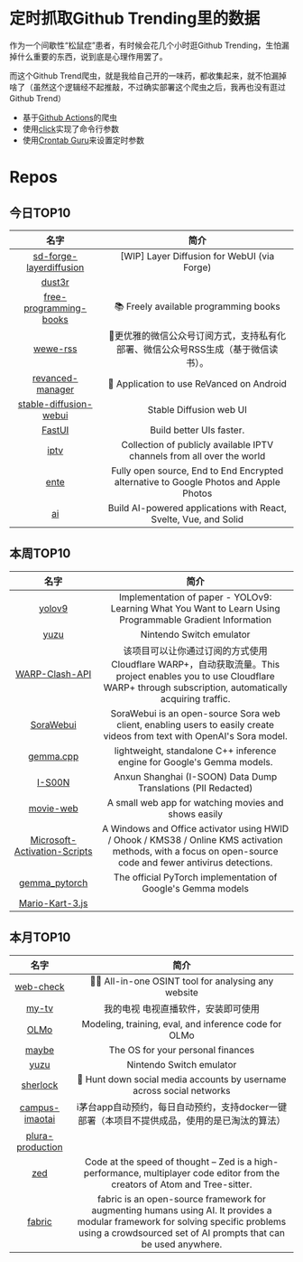 # 定时抓取Github Trending里的数据

作为一个间歇性“松鼠症”患者，有时候会花几个小时逛Github Trending，生怕漏掉什么重要的东西，说到底是心理作用罢了。

而这个Github Trend爬虫，就是我给自己开的一味药，都收集起来，就不怕漏掉啥了（虽然这个逻辑经不起推敲，不过确实部署这个爬虫之后，我再也没有逛过Github Trend）

* 基于[Github Actions](https://docs.github.com/en/actions)的爬虫
* 使用[click](https://github.com/pallets/click)实现了命令行参数
* 使用[Crontab Guru](https://crontab.guru/)来设置定时参数

# Repos
## 今日TOP10 
<!-- START OF DAILY_TOP10_REPOS -->
| 名字 | 简介 |
| :----: | :----: |
| [sd-forge-layerdiffusion](https://github.com/layerdiffusion/sd-forge-layerdiffusion) | [WIP] Layer Diffusion for WebUI (via Forge) |
| [dust3r](https://github.com/naver/dust3r) |  |
| [free-programming-books](https://github.com/EbookFoundation/free-programming-books) | 📚 Freely available programming books |
| [wewe-rss](https://github.com/cooderl/wewe-rss) | 🤗更优雅的微信公众号订阅方式，支持私有化部署、微信公众号RSS生成（基于微信读书）。 |
| [revanced-manager](https://github.com/ReVanced/revanced-manager) | 💊 Application to use ReVanced on Android |
| [stable-diffusion-webui](https://github.com/AUTOMATIC1111/stable-diffusion-webui) | Stable Diffusion web UI |
| [FastUI](https://github.com/pydantic/FastUI) | Build better UIs faster. |
| [iptv](https://github.com/iptv-org/iptv) | Collection of publicly available IPTV channels from all over the world |
| [ente](https://github.com/ente-io/ente) | Fully open source, End to End Encrypted alternative to Google Photos and Apple Photos |
| [ai](https://github.com/vercel/ai) | Build AI-powered applications with React, Svelte, Vue, and Solid |
<!-- END OF DAILY_TOP10_REPOS -->

## 本周TOP10
<!-- START OF WEEKLY_TOP10_REPOS -->
| 名字 | 简介 |
| :----: | :----: |
| [yolov9](https://github.com/WongKinYiu/yolov9) | Implementation of paper - YOLOv9: Learning What You Want to Learn Using Programmable Gradient Information |
| [yuzu](https://github.com/yuzu-emu/yuzu) | Nintendo Switch emulator |
| [WARP-Clash-API](https://github.com/vvbbnn00/WARP-Clash-API) | 该项目可以让你通过订阅的方式使用Cloudflare WARP+，自动获取流量。This project enables you to use Cloudflare WARP+ through subscription, automatically acquiring traffic. |
| [SoraWebui](https://github.com/SoraWebui/SoraWebui) | SoraWebui is an open-source Sora web client, enabling users to easily create videos from text with OpenAI's Sora model. |
| [gemma.cpp](https://github.com/google/gemma.cpp) | lightweight, standalone C++ inference engine for Google's Gemma models. |
| [I-S00N](https://github.com/mttaggart/I-S00N) | Anxun Shanghai (I-SOON) Data Dump Translations (PII Redacted) |
| [movie-web](https://github.com/movie-web/movie-web) | A small web app for watching movies and shows easily |
| [Microsoft-Activation-Scripts](https://github.com/massgravel/Microsoft-Activation-Scripts) | A Windows and Office activator using HWID / Ohook / KMS38 / Online KMS activation methods, with a focus on open-source code and fewer antivirus detections. |
| [gemma_pytorch](https://github.com/google/gemma_pytorch) | The official PyTorch implementation of Google's Gemma models |
| [Mario-Kart-3.js](https://github.com/Lunakepio/Mario-Kart-3.js) |  |
<!-- END OF WEEKLY_TOP10_REPOS -->

## 本月TOP10
<!-- START OF MONTHLY_TOP10_REPOS -->
| 名字 | 简介 |
| :----: | :----: |
| [web-check](https://github.com/Lissy93/web-check) | 🕵️‍♂️ All-in-one OSINT tool for analysing any website |
| [my-tv](https://github.com/lizongying/my-tv) | 我的电视 电视直播软件，安装即可使用 |
| [OLMo](https://github.com/allenai/OLMo) | Modeling, training, eval, and inference code for OLMo |
| [maybe](https://github.com/maybe-finance/maybe) | The OS for your personal finances |
| [yuzu](https://github.com/yuzu-emu/yuzu) | Nintendo Switch emulator |
| [sherlock](https://github.com/sherlock-project/sherlock) | 🔎 Hunt down social media accounts by username across social networks |
| [campus-imaotai](https://github.com/oddfar/campus-imaotai) | i茅台app自动预约，每日自动预约，支持docker一键部署（本项目不提供成品，使用的是已淘汰的算法） |
| [plura-production](https://github.com/webprodigies/plura-production) |  |
| [zed](https://github.com/zed-industries/zed) | Code at the speed of thought – Zed is a high-performance, multiplayer code editor from the creators of Atom and Tree-sitter. |
| [fabric](https://github.com/danielmiessler/fabric) | fabric is an open-source framework for augmenting humans using AI. It provides a modular framework for solving specific problems using a crowdsourced set of AI prompts that can be used anywhere. |
<!-- END OF MONTHLY_TOP10_REPOS -->
